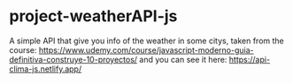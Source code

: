 # project-weatherAPI-js
A simple API that give you info of the weather in some citys, taken from the course: https://www.udemy.com/course/javascript-moderno-guia-definitiva-construye-10-proyectos/
and you can see it here: https://api-clima-js.netlify.app/
